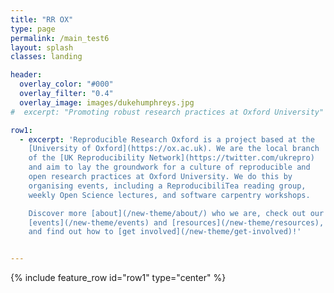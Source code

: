 ```yaml
---
title: "RR OX"
type: page
permalink: /main_test6
layout: splash
classes: landing

header:
  overlay_color: "#000"
  overlay_filter: "0.4"
  overlay_image: images/dukehumphreys.jpg
#  excerpt: "Promoting robust research practices at Oxford University"

row1:
  - excerpt: 'Reproducible Research Oxford is a project based at the
    [University of Oxford](https://ox.ac.uk). We are the local branch
    of the [UK Reproducibility Network](https://twitter.com/ukrepro)
    and aim to lay the groundwork for a culture of reproducible and
    open research practices at Oxford University. We do this by
    organising events, including a ReproducibiliTea reading group,
    weekly Open Science lectures, and software carpentry workshops.

    Discover more [about](/new-theme/about/) who we are, check out our
    [events](/new-theme/events) and [resources](/new-theme/resources),
    and find out how to [get involved](/new-theme/get-involved)!'


---
```


{% include feature_row id="row1" type="center" %}